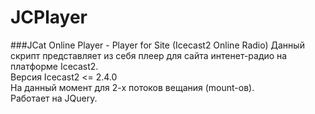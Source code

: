 # JCPlayer
###JCat Online Player - Player for Site (Icecast2 Online Radio)
Данный скрипт представляет из себя плеер для сайта интенет-радио на платформе Icecast2.  
Версия Icecast2 <= 2.4.0  
На данный момент для 2-х потоков вещания (mount-ов).  
Работает на JQuery.
